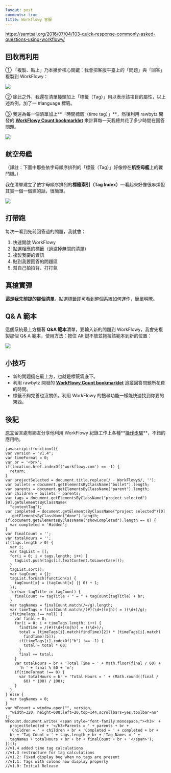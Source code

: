 ```yaml
---
layout: post
comments: true
title: Workflowy 客服
---
```


https://samtsai.org/2016/07/04/103-quick-response-commonly-asked-questions-using-workflowy/

## 回收再利用

① 「複製、貼上」乃本撇步核心關鍵：我會把客服平臺上的「問題」與「回答」複製到 WorkFlowy：

![](https://www.dropbox.com/s/w8z0grcasi318qi/Q%26A%20example.PNG?dl=1)

② 除此之外，我還在清單擡頭加上「標籤（Tag）」用以表示該項目的屬性，以上述為例，加了一 #language 標籤。

③ 我還為每一個清單加上**「時間標籤（time tag）」**，然後利用 rawbytz 開發的 **[WorkFlowy Count bookmarklet](https://rawbytz.wordpress.com/2016/01/13/wfcount-bookmarklet/)** 來計算每一天我總共花了多少時間在回答問題。

![](https://www.dropbox.com/s/hyjdwxqdprma0h0/several%20questions.PNG?dl=1)

## 航空母艦

（譯註：下圖中那些依字母順序排列的「標籤（Tag）」好像停在**航空母艦**上的戰鬥機。）

我在清單建立了依字母順序排列的**標籤索引（Tag Index）**—看起來好像很麻煩但其實一個一個建的話，很簡單。

![](https://www.dropbox.com/s/razsbpq6ppthtzs/Tag%20index%20Q%26A.PNG?dl=1)

## 打帶跑

每次一看到先前回答過的問題，我就會：

1.  快速開啟 WorkFlowy
2.  點選相應的標籤（過濾掉無關的清單）
3.  複製我要的資訊
4.  貼到我要回答的問題區
5.  幫自己拍拍背、打打氣

## 真槍實彈

**這是我先前提的那個[清單](http://snip.ly/5v99t)**，點選標籤即可看到整個系統如何運作，簡單明瞭。

## Q& A 範本

這個系統最上方擺著 **Q&A 範本**清單，要輸入新的問題到 WorkFlowy，我會先複製那個 Q& A 範本，使用方法：按住 Alt 鍵不放並拖拉該範本到新的位置：

![](https://www.dropbox.com/s/5ch4h3lrxntu0c7/new%20day%20Q%26A.gif?dl=1)

## 小技巧

* 新的問題擺在最上方，也就是標籤雲底下。
* 利用 rawbytz 開發的 **[WorkFlowy Count bookmarklet](https://rawbytz.wordpress.com/2016/01/13/wfcount-bookmarklet/)** 追蹤回答問題所花費的時間。
* 標籤不夠完善也沒關係，利用 WorkFlowy 的搜尋功能一樣能快速找到你要的東西。

## 後記

[原文](https://blog.workflowy.com/2016/06/30/cs-database/)留言處有網友分享他利用 WorkFlowy 紀錄工作上各種**[操作步驟](https://workflowy.com/s/AgNkxMJ1uj)**，不錯的應用吶。

```
javascript:(function(){
var version = "v1.4";
var timeFormat = 0;
var br = '<br>';
if(location.href.indexOf('workflowy.com') == -1) {
  return;
}
var projectSelected = document.title.replace(/ - WorkFlowy$/, '');
var bullets = document.getElementsByClassName("bullet").length;
var parents = document.getElementsByClassName("parent").length;
var children = bullets - parents;
var tags = document.getElementsByClassName("project selected")[0].getElementsByClassName(
  "contentTag");
var completed = document.getElementsByClassName("project selected")[0]
  .getElementsByClassName("done").length;
if(document.getElementsByClassName("showCompleted").length == 0) {
  var completed = 'Hidden';
}
var finalCount = '';
var totalHours = '';
if(tags.length > 0) {
  var i;
  var tagList = [];
  for(i = 0; i < tags.length; i++) {
    tagList.push(tags[i].textContent.toLowerCase());
  }
  tagList.sort();
  var tagCount = {};
  tagList.forEach(function(x) {
    tagCount[x] = (tagCount[x] || 0) + 1;
  });
  for(var tagTitle in tagCount) {
    finalCount += tagTitle + " = " + tagCount[tagTitle] + br;
  }
  var tagNames = finalCount.match(/=/g).length;
  var timeTags = finalCount.match(/(#)(\d+)(m|h)( = )(\d+)/g);
  if(timeTags !== null) {
    var final = 0;
    for(i = 0; i < timeTags.length; i++) {
      findTime = /(#)(\d+)(m|h)( = )(\d+)/;
      total = (timeTags[i].match(findTime)[2]) * (timeTags[i].match(
        findTime)[5]);
      if(timeTags[i].indexOf("h") !== -1) {
        total = total * 60;
      }
      final += total;
    }
    var totalHours = br + 'Total Time = ' + Math.floor(final / 60) +
      'h ' + final % 60 + 'm';
    if(timeFormat !== 0) {
      var totalHours = br + 'Total Hours = ' + (Math.round((final /
        60) * 100) / 100);
    }
  }
} else {
  var tagNames = 0;
}
var WFcount = window.open("", version,
  "width=320, height=600,left=20,top=144,scrollbars=yes,toolbar=no"
);
WFcount.document.write('<span style="font-family:monospace;"><h3>' +
  projectSelected + '</h3>Parents = ' + parents + br +
  'Children = ' + children + br + 'Completed = ' + completed + br +
  br + 'Tag Count = ' + tags.length + br + 'Tag Names = ' +
  tagNames + totalHours + br + br + finalCount + br + '</span>');
})();
//v1.4 added time tag calculations
//v1.3 restructure for tag calculations
//v1.2: Fixed display bug when no tags are present
//v1.1: Tags with colons now display properly
//v1.0: Initial Release

```

